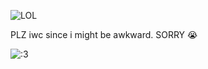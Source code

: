 ![LOL](https://i.imgur.com/3TNcxPd_d.jpeg?maxwidth=520&shape=thumb&fidelity=high)

PLZ iwc since i might be awkward. SORRY 😭 

![:3](https://i.imgur.com/14iMdFL.jpeg)

